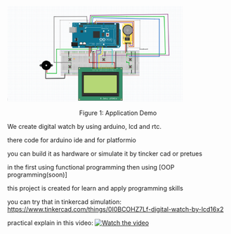 <img src="Functional Programming/Watch 128x64 mega and uno\Watch Arduino Mega 128x64 LCD RTC .png" alt="Demo Screenshot" width="400"/>
<p align="center">Figure 1: Application Demo</p>

We create digital watch by using arduino, lcd and rtc.

there code for arduino ide and for platformio


you can build it as hardware or simulate it by tincker cad or pretues 

in the first using functional programming then using [OOP programming(soon)] 

this project is created for learn and apply programming skills



you can try that in tinkercad simulation: https://www.tinkercad.com/things/0I0BCOHZ7Lf-digital-watch-by-lcd16x2




practical explain in this video:
[![Watch the video](https://img.youtube.com/vi/lOAVRUHE9jg/0.jpg)](https://www.youtube.com/watch?v=lOAVRUHE9jg&t)


